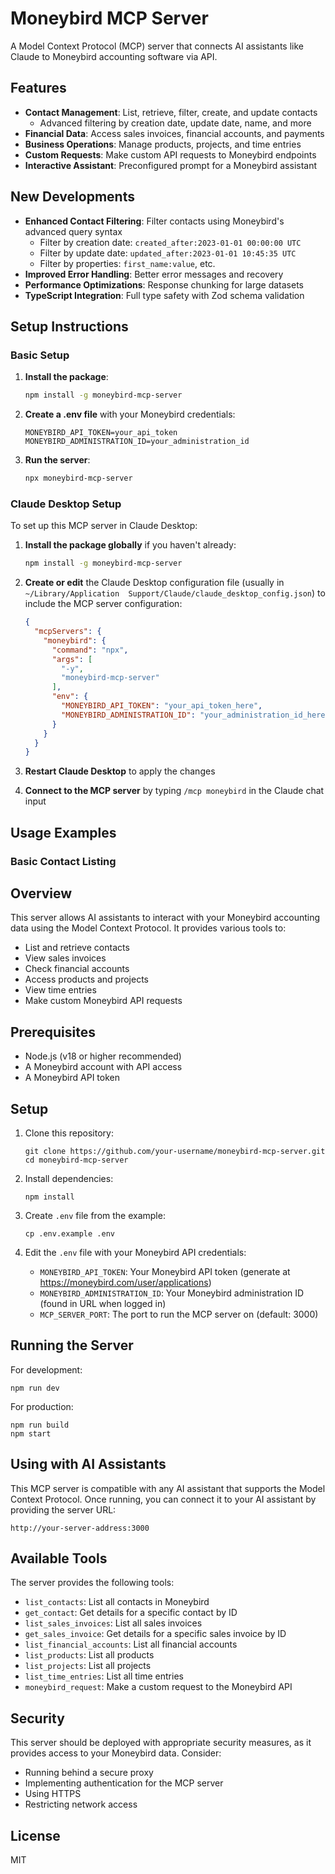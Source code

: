 # Moneybird MCP Server

A Model Context Protocol (MCP) server that connects AI assistants like Claude to Moneybird accounting software via API.

## Features

- **Contact Management**: List, retrieve, filter, create, and update contacts
    - Advanced filtering by creation date, update date, name, and more
- **Financial Data**: Access sales invoices, financial accounts, and payments
- **Business Operations**: Manage products, projects, and time entries
- **Custom Requests**: Make custom API requests to Moneybird endpoints
- **Interactive Assistant**: Preconfigured prompt for a Moneybird assistant

## New Developments

- **Enhanced Contact Filtering**: Filter contacts using Moneybird's advanced query syntax
    - Filter by creation date: `created_after:2023-01-01 00:00:00 UTC`
    - Filter by update date: `updated_after:2023-01-01 10:45:35 UTC`
    - Filter by properties: `first_name:value`, etc.
- **Improved Error Handling**: Better error messages and recovery
- **Performance Optimizations**: Response chunking for large datasets
- **TypeScript Integration**: Full type safety with Zod schema validation

## Setup Instructions

### Basic Setup

1. **Install the package**:
   ```bash
   npm install -g moneybird-mcp-server
   ```

2. **Create a .env file** with your Moneybird credentials:
   ```
   MONEYBIRD_API_TOKEN=your_api_token
   MONEYBIRD_ADMINISTRATION_ID=your_administration_id
   ```

3. **Run the server**:
   ```bash
   npx moneybird-mcp-server
   ```

### Claude Desktop Setup

To set up this MCP server in Claude Desktop:

1. **Install the package globally** if you haven't already:
   ```bash
   npm install -g moneybird-mcp-server
   ```

2. **Create or edit** the Claude Desktop configuration file (usually in `~/Library/Application 
Support/Claude/claude_desktop_config.json`) to include the MCP server configuration:
   ```json
   {
     "mcpServers": {
       "moneybird": {
         "command": "npx",
         "args": [
           "-y",
           "moneybird-mcp-server"
         ],
         "env": {
           "MONEYBIRD_API_TOKEN": "your_api_token_here",
           "MONEYBIRD_ADMINISTRATION_ID": "your_administration_id_here"
         }
       }
     }
   }
   ```

3. **Restart Claude Desktop** to apply the changes

4. **Connect to the MCP server** by typing `/mcp moneybird` in the Claude chat input

## Usage Examples

### Basic Contact Listing

## Overview

This server allows AI assistants to interact with your Moneybird accounting data using the Model Context Protocol. It
provides various tools to:

- List and retrieve contacts
- View sales invoices
- Check financial accounts
- Access products and projects
- View time entries
- Make custom Moneybird API requests

## Prerequisites

- Node.js (v18 or higher recommended)
- A Moneybird account with API access
- A Moneybird API token

## Setup

1. Clone this repository:
   ```
   git clone https://github.com/your-username/moneybird-mcp-server.git
   cd moneybird-mcp-server
   ```

2. Install dependencies:
   ```
   npm install
   ```

3. Create `.env` file from the example:
   ```
   cp .env.example .env
   ```

4. Edit the `.env` file with your Moneybird API credentials:
    - `MONEYBIRD_API_TOKEN`: Your Moneybird API token (generate at https://moneybird.com/user/applications)
    - `MONEYBIRD_ADMINISTRATION_ID`: Your Moneybird administration ID (found in URL when logged in)
    - `MCP_SERVER_PORT`: The port to run the MCP server on (default: 3000)

## Running the Server

For development:

```
npm run dev
```

For production:

```
npm run build
npm start
```

## Using with AI Assistants

This MCP server is compatible with any AI assistant that supports the Model Context Protocol. Once running, you can
connect it to your AI assistant by providing the server URL:

```
http://your-server-address:3000
```

## Available Tools

The server provides the following tools:

- `list_contacts`: List all contacts in Moneybird
- `get_contact`: Get details for a specific contact by ID
- `list_sales_invoices`: List all sales invoices
- `get_sales_invoice`: Get details for a specific sales invoice by ID
- `list_financial_accounts`: List all financial accounts
- `list_products`: List all products
- `list_projects`: List all projects
- `list_time_entries`: List all time entries
- `moneybird_request`: Make a custom request to the Moneybird API

## Security

This server should be deployed with appropriate security measures, as it provides access to your Moneybird data.
Consider:

- Running behind a secure proxy
- Implementing authentication for the MCP server
- Using HTTPS
- Restricting network access

## License

MIT 